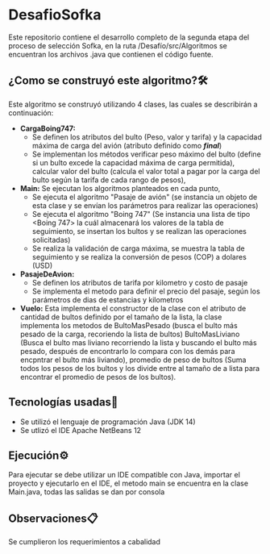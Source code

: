 # DesafioSofka

Este repositorio contiene el desarrollo completo de la segunda etapa del proceso de selección Sofka, en la ruta /Desafío/src/Algoritmos se encuentran los archivos .java que contienen el código fuente.

## ¿Como se construyó este algoritmo?🛠️

Este algoritmo se construyó utilizando 4 clases, las cuales se describirán a continuación:

- **CargaBoing747:** 
  - Se definen los atributos del bulto (Peso, valor y tarifa) y la capacidad máxima de carga del avión (atributo definido como ***final***)
  - Se implementan los métodos verificar peso máximo del bulto (define si un bulto excede la capacidad máxima de carga permitida), calcular valor del bulto (calcula el valor total    a pagar por la carga del bulto según la tarifa de cada rango de pesos),  
- **Main:** Se ejecutan los algoritmos planteados en cada punto,
  -  Se ejecuta el algoritmo "Pasaje de avión" (se instancia un objeto de esta clase y se envían los parámetros para realizar las operaciones)
  -  Se ejecuta el algoritmo "Boing 747" (Se instancia una lista de tipo <Boing 747> la cuál almacenará los valores de la tabla de seguimiento, se insertan los bultos y se realizan las operaciones solicitadas)
  - Se realiza la validación de carga máxima, se muestra la tabla de seguimiento y se realiza la conversión de pesos (COP) a dolares (USD)
- **PasajeDeAvion:** 
  - Se definen los atributos de tarifa por kilometro y costo de pasaje
  - Se implementa el metodo para definir el precio del pasaje, según los parámetros de dias de estancias y kilometros
- **Vuelo:** Esta implementa el constructor de la clase con el atributo de cantidad de bultos definido por el tamaño de la lista, la clase implementa los metodos de BultoMasPesado (busca el bulto más pesado de la carga, recoriendo la lista de bultos) BultoMasLiviano (Busca el bulto mas liviano recorriendo la lista y buscando el bulto más pesado, después de encontrarlo lo compara con los demás para encpntrar el bulto más liviando), promedio de peso de bultos (Suma todos los pesos de los bultos y los divide entre al tamaño de a lista para encontrar el promedio de pesos de los bultos). 

## Tecnologías usadas🚀
- Se utilizó el lenguaje de programación Java (JDK 14)
- Se utlizó el IDE Apache NetBeans 12

## Ejecución⚙️
Para ejecutar se debe utilizar un IDE compatible con Java, importar el proyecto y ejecutarlo en el IDE, el metodo main se encuentra en la clase Main.java, todas las salidas se dan por consola

## Observaciones📋
Se cumplieron los requerimientos a cabalidad
